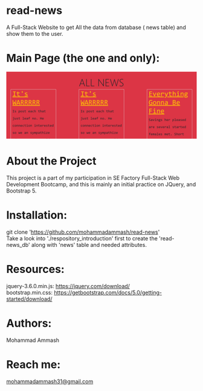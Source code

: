 # read-news
A Full-Stack Website to get All the data from database ( news table) and show them to the user. <br>

# Main Page (the one and only):
![main page screeshot](./respository_introduction/all_news.png)

# About the Project
This project is a part of my participation in SE Factory Full-Stack Web Development Bootcamp, and this is mainly an initial practice on JQuery, and Bootstrap 5.

# Installation:
git clone 'https://github.com/mohammadammash/read-news' <br>
Take a look into './respository_introduction' first to create the 'read-news_db' along with 'news' table and needed attributes.

# Resources:
jquery-3.6.0.min.js: https://jquery.com/download/ <br>
bootstrap.min.css: https://getbootstrap.com/docs/5.0/getting-started/download/ <br>

# Authors:
Mohammad Ammash <br>

# Reach me:
mohammadammash31@gmail.com
